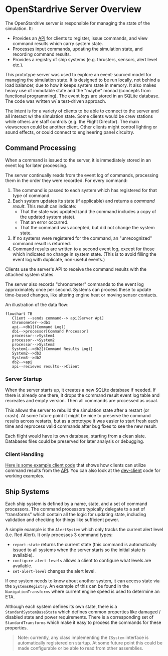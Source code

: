 # OpenStardrive Server Overview

The OpenStardrive server is responsible for managing the state of the simulation.
It:
* Provides an [API](./api.md) for clients to register, issue commands, and view command results which carry system state.
* Processes input commands, updating the simulation state, and recording command results.
* Provides a registry of ship systems (e.g. thrusters, sensors, alert level etc.).

This prototype server was used to explore an event-sourced model for managing the simulation state.
It is designed to be run locally, not behind a load balancer, due to how it keeps system state in memory.
It also makes heavy use of immutable state and the "maybe" monad (concepts from functional programming).
The event logs are stored in an SQLite database.
The code was written w/ a test-driven approach.

The intent is for a variety of clients to be able to connect to the server and all interact w/ the simulation state.
Some clients would be crew stations while others are staff controls (e.g. the Flight Director).
The main viewscreen could be another client.
Other clients might control lighting or sound effects, or could connect to engineering panel circuitry.


## Command Processing

When a command is issued to the server, it is immediately stored in an event log for later processing.

The server continually reads from the event log of commands, processing them in the order they were recorded.
For every command:
1. The command is passed to each system which has registered for that type of command.
2. Each system updates its state (if applicable) and returns a _command result_. This result can indicate:
   * That the state was updated (and the command includes a copy of the updated system state).
   * That an error occurred.
   * That the command was accepted, but did not change the system state.
3. If no systems were registered for the command, an "unrecognized" command result is returned.
4. Command results are written to a second event log, except for those which indicated no change in system state.
   (This is to avoid filling the event log with duplicate, non-useful events.)

Clients use the server's API to receive the command results with the attached system states.

The server also records "chronometer" commands to the event log approximately once per second.
Systems can process these to update time-based changes, like altering engine heat or moving sensor contacts.

An illustration of the data flow:

```mermaid
flowchart TB
   Client --sends command--> api[Server Api]
   Chronometer-->db1
   api-->db1[(Command Log)]
   db1-->processor[Command Processor]
   processor-->System1
   processor-->System2
   processor-->System3
   System1-->db2[(Command Results Log)]
   System2-->db2
   System3-->db2
   db2-->api
   api--recieves results-->Client
```


### Server Startup

When the server starts up, it creates a new SQLite database if needed.
If there is already one there, it drops the command result event log table and recreates and empty version.
Then all commands are processed as usual.

This allows the server to rebuild the simulation state after a restart (or crash).
At some future point it might be nice to preserve the command results across restarts,
but as a prototype it was easier to start fresh each time and reprocess valid commands after bug fixes to see the new result.

Each flight would have its own database, starting from a clean slate.
Databases files could be preserved for later analysis or debugging.


### Client Handling

[Here is some example client code](./client-data-handling.md) that shows how clients can utilize
command results from the [API](./api.md).
You can also look at the [dev-client](../dev-client/README.md) code for working examples.


## Ship Systems

Each ship system is defined by a name, state, and a set of command processors.
The command processors typically delegate to a set of "transforms" which contain all the logic for updating state,
including validation and checking for things like sufficient power.

A simple example is the `AlertSystem` which only tracks the current alert level (i.e. Red Alert).
It only processes 3 command types:
* `report-state` returns the current state (this command is automatically issued to all systems when the server starts so the initial state is available).
* `configure-alert-levels` allows a client to configure what levels are available.
* `set-alert-level` changes the alert level.

If one system needs to know about another system, it can access state via the `SystemsRegistry`.
An example of this can be found in the `NavigationTransforms` where current engine speed is used to determine an ETA.

Although each system defines its own state, there is a `StandardSystemBaseState` which defines
common properties like damaged / disabled state and power requirements.
There is a corresponding set of `StandardTransforms` which make it easy to process the commands for these properties. 

> Note: currently, any class implementing the `ISystem` interface is automatically registered on startup.
> At some future point this could be made configurable or be able to read from other assemblies.
